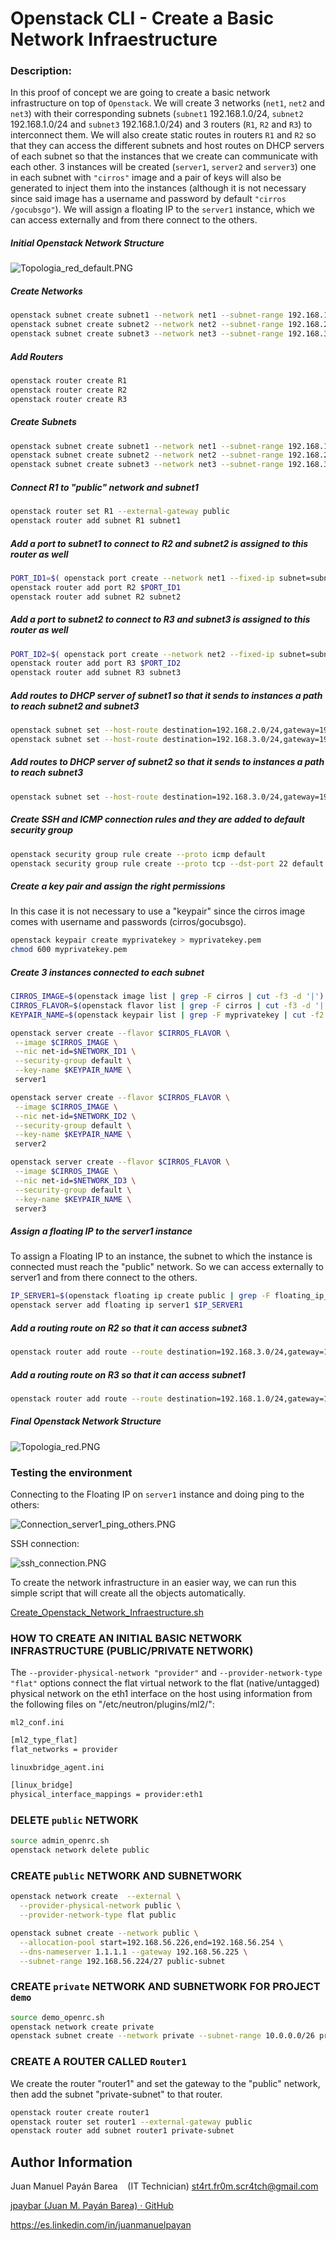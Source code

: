 # Openstack CLI - Create a Basic Network Infraestructure

### 

### Description:

In this proof of concept we are going to create a basic network infrastructure on top of `Openstack`. We will create 3 networks (`net1`, `net2` and `net3`) with their corresponding subnets (`subnet1` 192.168.1.0/24, `subnet2` 192.168.1.0/24 and `subnet3` 192.168.1.0/24) and 3 routers (`R1`, `R2` and `R3`) to interconnect them. We will also create static routes in routers `R1` and `R2` so that they can access the different subnets and host routes on DHCP servers of each subnet so that the instances that we create can communicate with each other.
3 instances will be created (`server1`, `server2` and `server3`) one in each subnet with `"cirros"` image and a pair of keys will also be generated to inject them into the instances (although it is not necessary since said image has a username and password by default `"cirros /gocubsgo"`).
We will assign a floating IP to the `server1` instance, which we can access externally and from there connect to the others.

##### Initial Openstack Network Structure

![Topologia_red_default.PNG](https://github.com/jpaybar/OpenStack/blob/main/Openstack%20CLI%20-%20Create%20a%20Basic%20Network%20Infraestructure/images/Topologia_red_default.PNG)

##### Create Networks

```bash
openstack subnet create subnet1 --network net1 --subnet-range 192.168.1.0/24 --dns-nameserver 8.8.8.8 
openstack subnet create subnet2 --network net2 --subnet-range 192.168.2.0/24 --dns-nameserver 8.8.8.8 
openstack subnet create subnet3 --network net3 --subnet-range 192.168.3.0/24 --dns-nameserver 8.8.8.8
```

##### Add Routers

```bash
openstack router create R1
openstack router create R2
openstack router create R3
```

##### Create Subnets

```bash
openstack subnet create subnet1 --network net1 --subnet-range 192.168.1.0/24 --dns-nameserver 8.8.8.8 
openstack subnet create subnet2 --network net2 --subnet-range 192.168.2.0/24 --dns-nameserver 8.8.8.8 
openstack subnet create subnet3 --network net3 --subnet-range 192.168.3.0/24 --dns-nameserver 8.8.8.8 
```

##### Connect R1 to "public" network and subnet1

```bash
openstack router set R1 --external-gateway public 
openstack router add subnet R1 subnet1 
```

##### Add a port to subnet1 to connect to R2 and subnet2 is assigned to this router as well

```bash
PORT_ID1=$( openstack port create --network net1 --fixed-ip subnet=subnet1,ip-address=192.168.1.254 port1 | grep ' id ' | awk '{print $4}')
openstack router add port R2 $PORT_ID1
openstack router add subnet R2 subnet2
```

##### Add a port to subnet2 to connect to R3 and subnet3 is assigned to this router as well

```bash
PORT_ID2=$( openstack port create --network net2 --fixed-ip subnet=subnet2,ip-address=192.168.2.254 port1 | grep ' id ' | awk '{print $4}')
openstack router add port R3 $PORT_ID2
openstack router add subnet R3 subnet3
```

##### Add routes to DHCP server of subnet1 so that it sends to instances a path to reach subnet2 and subnet3

```bash
openstack subnet set --host-route destination=192.168.2.0/24,gateway=192.168.1.254 subnet1
openstack subnet set --host-route destination=192.168.3.0/24,gateway=192.168.1.254 subnet1
```

##### Add routes to DHCP server of subnet2 so that it sends to instances a path to reach subnet3

```bash
openstack subnet set --host-route destination=192.168.3.0/24,gateway=192.168.2.254 subnet2
```

##### Create SSH and ICMP connection rules and they are added to default security group

```bash
openstack security group rule create --proto icmp default
openstack security group rule create --proto tcp --dst-port 22 default
```

##### Create a key pair and assign the right permissions

In this case it is not necessary to use a "keypair" since the cirros image comes with username and passwords (cirros/gocubsgo).

```bash
openstack keypair create myprivatekey > myprivatekey.pem
chmod 600 myprivatekey.pem
```

##### Create 3 instances connected to each subnet

```bash
CIRROS_IMAGE=$(openstack image list | grep -F cirros | cut -f3 -d '|')
CIRROS_FLAVOR=$(openstack flavor list | grep -F cirros | cut -f3 -d '|')
KEYPAIR_NAME=$(openstack keypair list | grep -F myprivatekey | cut -f2 -d ' ')
```

```bash
openstack server create --flavor $CIRROS_FLAVOR \
 --image $CIRROS_IMAGE \
 --nic net-id=$NETWORK_ID1 \
 --security-group default \
 --key-name $KEYPAIR_NAME \
 server1        

openstack server create --flavor $CIRROS_FLAVOR \
 --image $CIRROS_IMAGE \
 --nic net-id=$NETWORK_ID2 \
 --security-group default \
 --key-name $KEYPAIR_NAME \
 server2

openstack server create --flavor $CIRROS_FLAVOR \
 --image $CIRROS_IMAGE \
 --nic net-id=$NETWORK_ID3 \
 --security-group default \
 --key-name $KEYPAIR_NAME \
 server3
```

##### Assign a floating IP to the server1 instance

To assign a Floating IP to an instance, the subnet to which the instance is connected must reach the "public" network. So we can access externally to server1 and from there connect to the others.

```bash
IP_SERVER1=$(openstack floating ip create public | grep -F floating_ip_address | cut -f3 -d '|')
openstack server add floating ip server1 $IP_SERVER1
```

##### Add a routing route on R2 so that it can access subnet3

```bash
openstack router add route --route destination=192.168.3.0/24,gateway=192.168.2.254 R2
```

##### Add a routing route on R3 so that it can access subnet1

```bash
openstack router add route --route destination=192.168.1.0/24,gateway=192.168.2.1 R3
```

##### Final Openstack Network Structure

![Topologia_red.PNG](https://github.com/jpaybar/OpenStack/blob/main/Openstack%20CLI%20-%20Create%20a%20Basic%20Network%20Infraestructure/images/Topologia_red.PNG)

### Testing the environment

Connecting to the Floating IP on `server1` instance and doing ping to the others:

![Connection_server1_ping_others.PNG](https://github.com/jpaybar/OpenStack/blob/main/Openstack%20CLI%20-%20Create%20a%20Basic%20Network%20Infraestructure/images/Connection_server1_ping_others.PNG)

SSH connection:

![ssh_connection.PNG](https://github.com/jpaybar/OpenStack/blob/main/Openstack%20CLI%20-%20Create%20a%20Basic%20Network%20Infraestructure/images/ssh_connection.PNG)

To create the network infrastructure in an easier way, we can run this simple script that will create all the objects automatically.

[Create_Openstack_Network_Infraestructure.sh](https://github.com/jpaybar/OpenStack/blob/main/Openstack%20CLI%20-%20Create%20a%20Basic%20Network%20Infraestructure/Create_Openstack_Network_Infraestructure.sh)



### HOW TO CREATE AN INITIAL BASIC NETWORK INFRASTRUCTURE (PUBLIC/PRIVATE NETWORK)

The `--provider-physical-network "provider"` and `--provider-network-type "flat"` options connect the flat virtual 
network to the flat (native/untagged) physical network on the eth1 interface on the host using information 
from the following files on "/etc/neutron/plugins/ml2/":

`ml2_conf.ini`
```bash
[ml2_type_flat]
flat_networks = provider
```

`linuxbridge_agent.ini`
```bash
[linux_bridge]
physical_interface_mappings = provider:eth1
```

### DELETE `public` NETWORK

```bash
source admin_openrc.sh
openstack network delete public
```

### CREATE `public` NETWORK AND SUBNETWORK

```bash
openstack network create  --external \
  --provider-physical-network public \
  --provider-network-type flat public
```
```bash
openstack subnet create --network public \
  --allocation-pool start=192.168.56.226,end=192.168.56.254 \
  --dns-nameserver 1.1.1.1 --gateway 192.168.56.225 \
  --subnet-range 192.168.56.224/27 public-subnet
```

### CREATE `private` NETWORK AND SUBNETWORK FOR PROJECT `demo`

```bash
source demo_openrc.sh
openstack network create private
openstack subnet create --network private --subnet-range 10.0.0.0/26 private-subnet
```

### CREATE A ROUTER CALLED `Router1` 
We create the router "router1" and set the gateway to the "public" network, then add the subnet "private-subnet" to that router.

```bash
openstack router create router1
openstack router set router1 --external-gateway public
openstack router add subnet router1 private-subnet
```

Author Information
------------------

Juan Manuel Payán Barea    (IT Technician)   [st4rt.fr0m.scr4tch@gmail.com](mailto:st4rt.fr0m.scr4tch@gmail.com)

[jpaybar (Juan M. Payán Barea) · GitHub](https://github.com/jpaybar)

https://es.linkedin.com/in/juanmanuelpayan
